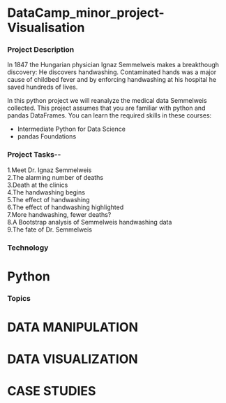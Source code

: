 # DataCamp_minor_project-Visualisation
### Project Description
In 1847 the Hungarian physician Ignaz Semmelweis makes a breakthough discovery: He discovers handwashing. Contaminated hands was a major cause of childbed fever and by enforcing handwashing at his hospital he saved hundreds of lives.


In this python project we will reanalyze the medical data Semmelweis collected. This project assumes that you are familiar with python and pandas DataFrames. You can learn the required skills in these courses:


* Intermediate Python for Data Science
* pandas Foundations

### Project Tasks--
1.Meet Dr. Ignaz Semmelweis<br>
2.The alarming number of deaths<br>
3.Death at the clinics<br>
4.The handwashing begins<br>
5.The effect of handwashing<br>
6.The effect of handwashing highlighted<br>
7.More handwashing, fewer deaths?<br>
8.A Bootstrap analysis of Semmelweis handwashing data<br>
9.The fate of Dr. Semmelweis<br>

### Technology
# Python
### Topics
# DATA MANIPULATION
# DATA VISUALIZATION
# CASE STUDIES
